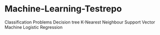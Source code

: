 # Machine-Learning-Testrepo
Classification Problems
Decision tree
K-Nearest Neighbour
Support Vector Machine
Logistic Regression
